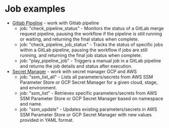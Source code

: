# Job examples

- [Gitlab Pipeline](./pipeline.md) - work with Gitlab pipeline
    - job: "check_pipeline_status" - Monitors the status of a GitLab merge request pipeline, pausing the workflow if the pipeline is still running or waiting, and returning the final status when complete.
    - job: "check_pipeline_job_status" - Tracks the status of specific jobs within a GitLab pipeline, pausing the workflow if jobs are still running, and returning the final job status when complete.
    - job: "play_pipeline_job" - Triggers a manual job in a GitLab pipeline and returns the job details and status after execution.
 - [Secret Manager](./ssm.md) - work with secret manager GCP and AWS
    - job: "ssm_list_all" - Lists all parameters/secrets from AWS SSM Parameter Store or GCP Secret Manager for a given cloud, stage, and environment.
    - job: "ssm_list" - Retrieves specific parameters/secrets from AWS SSM Parameter Store or GCP Secret Manager based on namespace and name.
    - job: "ssm_update" - Updates existing parameters/secrets in AWS SSM Parameter Store or GCP Secret Manager with new values provided in YAML format.